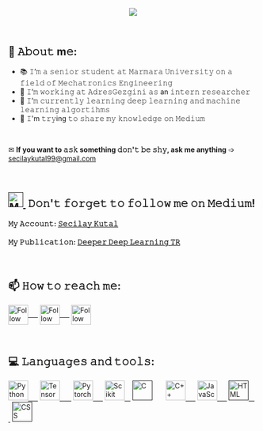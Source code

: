 <!---
seccily/seccily is a ✨ special ✨ repository because its `README.md` (this file) appears on your GitHub profile.
You can click the Preview link to take a look at your changes.
--->

<p align="center"><img src="https://user-images.githubusercontent.com/52993055/119868358-9e931080-bf27-11eb-97f8-d7f7e734ecec.gif" /></p>
<p>&nbsp;</p>

## :book: 𝙰𝚋𝚘𝚞𝚝 m𝚎:
- 📚 𝙸’𝚖 𝚊 𝚜𝚎𝚗𝚒𝚘𝚛 𝚜𝚝𝚞𝚍𝚎𝚗𝚝 𝚊𝚝 𝙼𝚊𝚛𝚖𝚊𝚛𝚊 𝚄𝚗𝚒𝚟𝚎𝚛𝚜𝚒𝚝𝚢 𝚘𝚗 𝚊 𝚏𝚒𝚎𝚕𝚍 𝚘𝚏 𝙼𝚎𝚌𝚑𝚊𝚝𝚛𝚘𝚗𝚒𝚌𝚜 𝙴𝚗𝚐𝚒𝚗𝚎𝚎𝚛𝚒𝚗𝚐
- 💼 𝙸’𝚖 𝚠𝚘𝚛𝚔𝚒𝚗𝚐 𝚊𝚝 𝙰𝚍𝚛𝚎𝚜𝙶𝚎𝚣𝚐𝚒𝚗𝚒 𝚊𝚜 an 𝚒𝚗𝚝𝚎𝚛𝚗 𝚛𝚎𝚜𝚎𝚊𝚛𝚌𝚑𝚎𝚛
- 🌱 𝙸’𝚖 𝚌𝚞𝚛𝚛𝚎𝚗𝚝𝚕𝚢 𝚕𝚎𝚊𝚛𝚗𝚒𝚗𝚐 𝚍𝚎𝚎𝚙 𝚕𝚎𝚊𝚛𝚗𝚒𝚗𝚐 𝚊𝚗𝚍 𝚖𝚊𝚌𝚑𝚒𝚗𝚎 𝚕𝚎𝚊𝚛𝚗𝚒𝚗𝚐 𝚊𝚕𝚐𝚘𝚛𝚝𝚒𝚑𝚖𝚜
- 🔎 𝙸'm 𝚝𝚛𝚢ing 𝚝𝚘 𝚜𝚑𝚊𝚛𝚎 𝚖𝚢 𝚔𝚗𝚘𝚠𝚕𝚎𝚍𝚐𝚎 𝚘𝚗 𝙼𝚎𝚍𝚒𝚞𝚖
<p>&nbsp;</p>

✉ **If you want to 𝚊𝚜𝚔 something 𝚍𝚘𝚗'𝚝 𝚋𝚎 𝚜𝚑𝚢, ask me anything** ➩ secilaykutal99@gmail.com
<p>&nbsp;</p>

## [<img src="https://simpleicons.org/icons/medium.svg" title="Medium" width="30" height="30"/>&nbsp;]() 𝙳𝚘𝚗'𝚝 𝚏𝚘𝚛𝚐𝚎𝚝 𝚝𝚘 𝚏𝚘𝚕𝚕𝚘𝚠 𝚖𝚎 𝚘𝚗 𝙼𝚎𝚍𝚒𝚞𝚖!

#### 𝙼𝚢 𝙰𝚌𝚌𝚘𝚞𝚗𝚝: <a href="https://secilaykutal.medium.com/" target="_blank"> 𝚂𝚎𝚌𝚒𝚕𝚊𝚢 𝙺𝚞𝚝𝚊𝚕 </a>
 
#### 𝙼𝚢 𝙿𝚞𝚋𝚕𝚒𝚌𝚊𝚝𝚒𝚘𝚗: <a href="https://medium.com/deeper-deep-learning-tr" target="_blank"> 𝙳𝚎𝚎𝚙𝚎𝚛 𝙳𝚎𝚎𝚙 𝙻𝚎𝚊𝚛𝚗𝚒𝚗𝚐 𝚃𝚁 </a>
<p>&nbsp;</p>

## 📫 𝙷𝚘𝚠 𝚝𝚘 𝚛𝚎𝚊𝚌𝚑 𝚖𝚎:
[<img src="https://simpleicons.org/icons/linkedin.svg" height="40em" align="center" title="Follow me on LinkedIn"/>&nbsp;	&nbsp;	&nbsp;](https://www.linkedin.com/in/se%C3%A7ilay-kutal-111b27154/)
[<img src="https://simpleicons.org/icons/twitter.svg" height="40em" align="center" title="Follow me on Twitter"/>&nbsp;	&nbsp;	&nbsp;](https://twitter.com/seccily)
[<img src="https://simpleicons.org/icons/instagram.svg" height="40em" align="center" title="Follow me on Instagram"/>](https://www.instagram.com/seccily_/)
<p>&nbsp;</p>

## 💻 𝙻𝚊𝚗𝚐𝚞𝚊𝚐𝚎𝚜 𝚊𝚗𝚍 𝚝𝚘𝚘𝚕𝚜:

[<img src="https://simpleicons.org/icons/python.svg" title="Python" width="40" height="40"/>&nbsp;	&nbsp;	&nbsp;](https://www.python.org/)
[<img src="https://simpleicons.org/icons/tensorflow.svg" title="TensorFlow" width="40" height="40"/> &nbsp;	&nbsp;	&nbsp;](https://www.tensorflow.org/)
[<img src="https://simpleicons.org/icons/pytorch.svg" title="Pytorch" width="40" height="40"/>&nbsp; &nbsp; &nbsp;](https://pytorch.org/)
[<img src="https://simpleicons.org/icons/scikitlearn.svg" title="Scikit Learn" width="40" height="40"/>&nbsp;&nbsp;&nbsp;](https://scikit-learn.org/stable/)
[<img src="https://simpleicons.org/icons/c.svg" title="C" width="40" height="40"/></a> &nbsp;	&nbsp;	&nbsp;]()
[<img src="https://simpleicons.org/icons/cplusplus.svg" title="C++" width="40" height="40"/>&nbsp;	&nbsp;	&nbsp;](https://www.cplusplus.com/)
[<img src="https://simpleicons.org/icons/javascript.svg" title="JavaScript" width="40" height="40"/>&nbsp;	&nbsp;	&nbsp;](https://www.javascript.com/)
[<img src="https://simpleicons.org/icons/html5.svg" title="HTML" width="40" height="40"/>&nbsp;	&nbsp;	&nbsp;]()
[<img src="https://simpleicons.org/icons/css3.svg" title="CSS" width="40" height="40"/>]()

 
